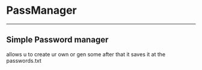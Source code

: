 # PassManager
-----------------------
Simple Password manager
-----------------------

allows u to create ur own or gen some
after that it saves it at the passwords.txt
